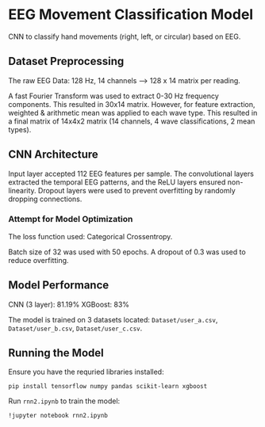 # EEG Movement Classification Model

CNN to classify hand movements (right, left, or circular) based on EEG. 

## Dataset Preprocessing
The raw EEG Data: 128 Hz, 14 channels --> 128 x 14 matrix per reading. 

A fast Fourier Transform was used to extract 0-30 Hz frequency components. This resulted in 30x14 matrix. However, for feature extraction, weighted & arithmetic mean was applied to each wave type. This resulted in a final matrix of 14x4x2 matrix (14 channels, 4 wave classifications, 2 mean types). 

## CNN Architecture
Input layer accepted 112 EEG features per sample. The convolutional layers extracted the temporal EEG patterns, and the ReLU layers ensured non-linearity. Dropout layers were used to prevent overfitting by randomly dropping connections. 

### Attempt for Model Optimization
The loss function used: Categorical Crossentropy. 

Batch size of 32 was used with 50 epochs. A dropout of 0.3 was used to reduce overfitting. 

## Model Performance
CNN (3 layer): 81.19% 
XGBoost: 83% 

The model is trained on 3 datasets located: `Dataset/user_a.csv`, `Dataset/user_b.csv`, `Dataset/user_c.csv`. 

## Running the Model

Ensure you have the requried libraries installed:
```
pip install tensorflow numpy pandas scikit-learn xgboost
```

Run `rnn2.ipynb` to train the model:
```
!jupyter notebook rnn2.ipynb
```